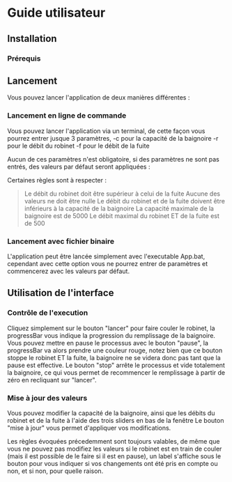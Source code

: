 # Guide utilisateur

## Installation

### Prérequis

## Lancement 

Vous pouvez lancer l'application de deux manières différentes :

### Lancement en ligne de commande

Vous pouvez lancer l'application via un terminal, de cette façon vous pourrez entrer jusque 3 paramètres, 
-c pour la capacité de la baignoire
-r pour le débit du robinet
-f pour le débit de la fuite

Aucun de ces paramètres n'est obligatoire, si des paramètres ne sont pas entrés, des valeurs par défaut seront appliquées :

Certaines règles sont à respecter : 
> Le débit du robinet doit être supérieur à celui de la fuite 
> Aucune des valeurs ne doit être nulle
> Le débit du robinet et de la fuite doivent être inférieurs à la capacité de la baignoire
> La capacité maximale de la baignoire est de 5000
> Le débit maximal du robinet ET de la fuite est de 500

### Lancement avec fichier binaire

L'application peut être lancée simplement avec l'executable App.bat, cependant avec cette option vous ne pourrez entrer de paramètres et commencerez avec les valeurs par défaut.

## Utilisation de l'interface

### Contrôle de l'execution

Cliquez simplement sur le bouton "lancer" pour faire couler le robinet, la progressBar vous indique la progression du remplissage de la baignoire.
Vous pouvez mettre en pause le processus avec le bouton "pause", la progressBar va alors prendre une couleur rouge, notez bien que ce bouton stoppe 
le robinet ET la fuite, la baignoire ne se videra donc pas tant que la pause est effective.
Le bouton "stop" arrête le processus et vide totalement la baignoire, ce qui vous permet de recommencer le remplissage à partir de zéro en recliquant sur "lancer".

### Mise à jour des valeurs 

Vous pouvez modifier la capacité de la baignoire, ainsi que les débits du robinet et de la fuite à l'aide des trois sliders en bas de la fenêtre
Le bouton "mise à jour" vous permet d'appliquer vos modifications.

Les règles évoquées précedemment sont toujours valables, de même que vous ne pouvez pas modifiez les valeurs si le robinet est en train de couler (mais il est possible de 
le faire si il est en pause), un label s'affiche sous le bouton pour vous indiquer si vos changements ont été pris en compte ou non, et si non, pour quelle raison.

